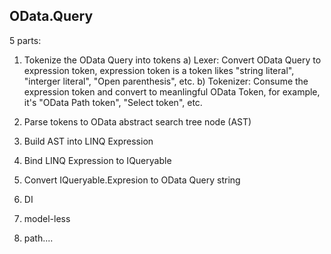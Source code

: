 ﻿## OData.Query

5 parts:

1) Tokenize the OData Query into tokens
    a) Lexer: Convert OData Query to expression token, expression token is a token likes "string literal", "interger literal", "Open parenthesis", etc.
    b) Tokenizer: Consume the expression token and convert to meanlingful OData Token, for example, it's "OData Path token", "Select token", etc.

2) Parse tokens to OData abstract search tree node (AST)
3) Build AST into LINQ Expression
4) Bind LINQ Expression to IQueryable
5) Convert IQueryable.Expresion to OData Query string


1) DI 
2) model-less
3) path....